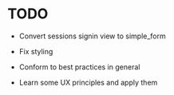TODO
====

* Convert sessions signin view to simple_form

* Fix styling

* Conform to best practices in general

* Learn some UX principles and apply them
